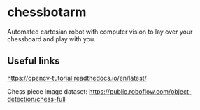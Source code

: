 # chessbotarm
Automated cartesian robot with computer vision to lay over your chessboard and play with you.

## Useful links
https://opencv-tutorial.readthedocs.io/en/latest/

Chess piece image dataset: https://public.roboflow.com/object-detection/chess-full
